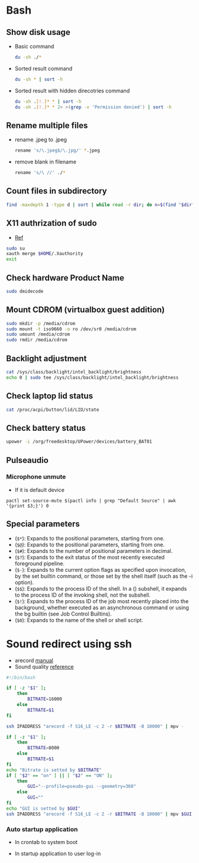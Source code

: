 # Bash

## Show disk usage
- Basic command
  ```bash
  du -sh ./*
  ```

- Sorted result command
  ```bash
  du -sh * | sort -h
  ```

- Sorted result with hidden direcotries command
  ```bash
  du -sh .[!.]* * | sort -h
  du -sh .[!.]* * 2> >(grep -v 'Permission denied') | sort -h
  ```

## Rename multiple files
- rename .jpeg to .jpeg
  ```bash
  rename 's/\.jpeg$/\.jpg/' *.jpeg
  ```

- remove blank in filename
  ```bash
  rename 's/\ //' ./*
  ```

## Count files in subdirectory
```bash
find -maxdepth 1 -type d | sort | while read -r dir; do n=$(find "$dir" -type f | wc -l); printf "%4d : %s\n" $n "$dir"; done
```

## X11 authrization of sudo
- [Ref](https://unix.stackexchange.com/questions/110558/su-with-error-x11-connection-rejected-because-of-wrong-authentication)
```bash
sudo su
xauth merge $HOME/.Xauthority
exit
```

## Check hardware Product Name
```bash
sudo dmidecode
```

## Mount CDROM (virtualbox guest addition)
```bash
sudo mkdir -p /media/cdrom
sudo mount -t iso9660 -o ro /dev/sr0 /media/cdrom
sudo umount /media/cdrom
sudo rmdir /media/cdrom
```

## Backlight adjustment

```bash
cat /sys/class/backlight/intel_backlight/brightness
echo 0 | sudo tee /sys/class/backlight/intel_backlight/brightness
```

## Check laptop lid status

```bash
cat /proc/acpi/button/lid/LID/state
```

## Check battery status

```bash
upower -i /org/freedesktop/UPower/devices/battery_BAT01
```

## Pulseaudio

### Microphone unmute
- If it is default device
```
pactl set-source-mute $(pactl info | grep "Default Source" | awk '{print $3;}') 0
```

## Special parameters

- (`$*`): Expands to the positional parameters, starting from one.
- (`$@`): Expands to the positional parameters, starting from one.
- (`$#`): Expands to the number of positional parameters in decimal.
- (`$?`): Expands to the exit status of the most recently executed foreground pipeline.
- (`$-`): Expands to the current option flags as specified upon invocation, by the set builtin command, or those set by the shell itself (such as the -i option).
- (`$$`): Expands to the process ID of the shell. In a () subshell, it expands to the process ID of the invoking shell, not the subshell.
- (`$!`): Expands to the process ID of the job most recently placed into the background, whether executed as an asynchronous command or using the bg builtin (see Job Control Builtins).
- (`$0`): Expands to the name of the shell or shell script.


# Sound redirect using ssh

- arecord [manual](https://linux.die.net/man/1/arecord)
- Sound quality [reference](https://trac.ffmpeg.org/wiki/audio%20types)

```bash
#!/bin/bash

if [ -z "$1" ];
    then
        BITRATE=16000
    else
        BITRATE=$1
fi

ssh IPADDRESS "arecord -f S16_LE -c 2 -r $BITRATE -B 10000" | mpv -
```

```bash
if [ -z "$1" ];
    then
        BITRATE=8000
    else
        BITRATE=$1
fi
echo "Bitrate is setted by $BITRATE"
if [ "$2" == "on" ] || [ "$2" == "ON" ];
    then
        GUI="--profile=pseudo-gui --geometry=360"
    else
        GUI=""
fi
echo "GUI is setted by $GUI"
ssh IPADDRESS "arecord -f S16_LE -c 2 -r $BITRATE -B 10000" | mpv $GUI -
```

### Auto startup application

- In crontab to system boot

- In startup application to user log-in
